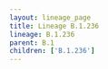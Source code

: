 ```yaml
---
layout: lineage_page
title: Lineage B.1.236
lineage: B.1.236
parent: B.1
children: ['B.1.236']
---
```

